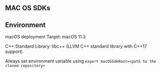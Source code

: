 ## MAC OS SDKs

## Environment

macOS deployment Target: macOS 11.3

C++ Standard Library: libc++ (LLVM C++ standard library with C++17 support)

Always set environment variable using `export macOSSdkRoot=<path to the cloned repository>`
